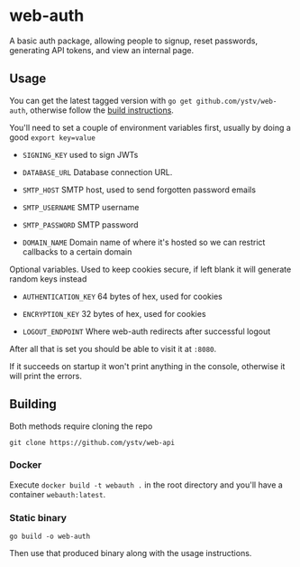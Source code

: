 # web-auth

A basic auth package, allowing people to signup, reset passwords, generating API tokens, and view an internal page.

## Usage

You can get the latest tagged version with `go get github.com/ystv/web-auth`, otherwise follow the [build instructions](#building).

You'll need to set a couple of environment variables first, usually by doing a good `export key=value`

- `SIGNING_KEY` used to sign JWTs

- `DATABASE_URL` Database connection URL.

- `SMTP_HOST` SMTP host, used to send forgotten password emails

- `SMTP_USERNAME` SMTP username

- `SMTP_PASSWORD` SMTP password

- `DOMAIN_NAME` Domain name of where it's hosted so we can restrict callbacks to a certain domain

Optional variables. Used to keep cookies secure, if left blank it will generate random keys instead

- `AUTHENTICATION_KEY` 64 bytes of hex, used for cookies

- `ENCRYPTION_KEY` 32 bytes of hex, used for cookies

- `LOGOUT_ENDPOINT` Where web-auth redirects after successful logout

After all that is set you should be able to visit it at `:8080`.

If it succeeds on startup it won't print anything in the console, otherwise it will print the errors.

## Building

Both methods require cloning the repo

`git clone https://github.com/ystv/web-api`

### Docker

Execute `docker build -t webauth .` in the root directory and you'll have a container `webauth:latest`.

### Static binary

`go build -o web-auth`

Then use that produced binary along with the usage instructions.
